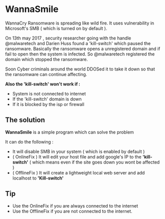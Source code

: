 # WannaSmile

WannaCry Ransomware is spreading like wild fire. It uses vulnerability in Microsoft's SMB ( which is turned on by default ).

On 13th may 2017 , security researcher going with the handle @malwaretech and Darien Huss found a 'kill-switch' which paused the ransomware. Basically the ransomware opens a unregistered domain and if fail to open then the system is infected. So @malwaretech registered the domain which stopped the ransomware.

Soon Cyber criminals around the world DDOSed it to take it down so that the ransomware can continue affecting. 

**Also the 'kill-switch' won't work if :**
-  System is not connected to internet
-  If the 'kill-switch' domain is down
-  If it is blocked by the isp or firewall

## The solution

**WannaSmile** is a simple program which can solve the problem

It can do the following :

-  It will disable SMB in your system ( which is enabled by default )
-  ( OnlineFix ) It will edit your host file and add google's IP to the **'kill-switch'** ( which means even if the site goes down you wont be affected )
-  ( OfflineFix ) It will create a lightweight local web server and add localhost to **'Kill-switch'**

## Tip

-  Use the OnlineFix if you are always connected to the internet
-  Use the OfflineFix if you are not connected to the internet.






